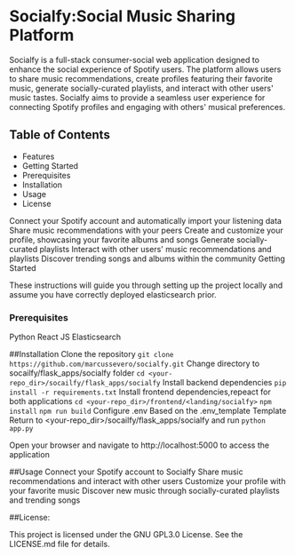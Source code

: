 # Socialfy:Social Music Sharing Platform
Socialfy is a full-stack consumer-social web application designed to enhance the social experience of Spotify users. The platform allows users to share music recommendations, create profiles featuring their favorite music, generate socially-curated playlists, and interact with other users' music tastes. Socialfy aims to provide a seamless user experience for connecting Spotify profiles and engaging with others' musical preferences.

## Table of Contents
- Features
- Getting Started
- Prerequisites
- Installation
- Usage
- License


Connect your Spotify account and automatically import your listening data
Share music recommendations with your peers
Create and customize your profile, showcasing your favorite albums and songs
Generate socially-curated playlists
Interact with other users' music recommendations and playlists
Discover trending songs and albums within the community
Getting Started

These instructions will guide you through setting up the project locally and assume you have correctly deployed elasticsearch prior.

### Prerequisites
Python
React JS 
Elasticsearch

##Installation
Clone the repository
```git clone https://github.com/marcussevero/socialfy.git```
Change directory to socailfy/flask_apps/socialfy folder
```cd <your-repo_dir>/socailfy/flask_apps/socialfy```
Install backend dependencies
```pip install -r requirements.txt```
Install frontend dependencies,repeact for both applications
```cd <your-repo_dir>/frontend/<landing/socialfy>```
```npm install```
```npm run build```
Configure .env Based on the .env_template Template
Return to <your-repo_dir>/socailfy/flask_apps/socialfy and run
```python app.py ```

Open your browser and navigate to http://localhost:5000 to access the application


##Usage
Connect your Spotify account to Socialfy
Share music recommendations and interact with other users
Customize your profile with your favorite music
Discover new music through socially-curated playlists and trending songs


##License:

This project is licensed under the GNU GPL3.0 License. See the LICENSE.md file for details.
